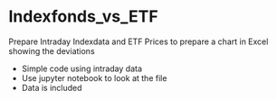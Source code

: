 # Indexfonds_vs_ETF
Prepare Intraday Indexdata and ETF Prices to prepare a chart in Excel showing the deviations

- Simple code using intraday data
- Use jupyter notebook to look at the file
- Data is included
